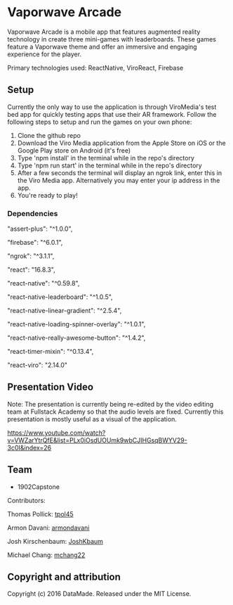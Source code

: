 # Vaporwave Arcade

Vaporwave Arcade is a mobile app that features augmented reality technology in create three mini-games with leaderboards. These games feature a Vaporwave theme and offer an immersive and engaging experience for the player.

Primary technologies used: ReactNative, ViroReact, Firebase

## Setup 
Currently the only way to use the application is through ViroMedia's test bed app for quickly testing apps that use their AR framework. Follow the following steps to setup and run the games on your own phone:

1. Clone the github repo
2. Download the Viro Media application from the Apple Store on iOS or the Google Play store on Android (it's free)
3. Type 'npm install' in the terminal while in the repo's directory
4. Type 'npm run start' in the terminal while in the repo's directory
5. After a few seconds the terminal will display an ngrok link, enter this in the Viro Media app. Alternatively you may enter your ip address in the app.
6. You're ready to play!

### Dependencies

"assert-plus": "^1.0.0",

"firebase": "^6.0.1",

"ngrok": "^3.1.1",

"react": "16.8.3",

"react-native": "^0.59.8",

"react-native-leaderboard": "^1.0.5",

"react-native-linear-gradient": "^2.5.4",

"react-native-loading-spinner-overlay": "^1.0.1",

"react-native-really-awesome-button": "^1.4.2",

"react-timer-mixin": "^0.13.4",

"react-viro": "2.14.0"

## Presentation Video

Note: The presentation is currently being re-edited by the video editing team at Fullstack Academy so that the audio levels are fixed. Currently this presentation is mostly useful as a visual of the application.

https://www.youtube.com/watch?v=VWZarYtrQfE&list=PLx0iOsdUOUmk9wbCJIHGsqBWYV29-3c0I&index=26


## Team

* 1902Capstone

Contributors:

Thomas Pollick: [tpol45](https://github.com/tpol45)

Armon Davani: [armondavani](https://github.com/armondavani)

Josh Kirschenbaum: [JoshKbaum](https://github.com/JoshKbaum)

Michael Chang: [mchang22](https://github.com/mchang22)


## Copyright and attribution

Copyright (c) 2016 DataMade. Released under the MIT License.
